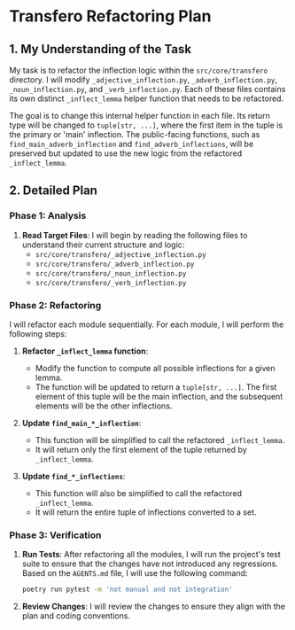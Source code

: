 # Transfero Refactoring Plan

## 1. My Understanding of the Task

My task is to refactor the inflection logic within the `src/core/transfero` directory. I will modify `_adjective_inflection.py`, `_adverb_inflection.py`, `_noun_inflection.py`, and `_verb_inflection.py`. Each of these files contains its own distinct `_inflect_lemma` helper function that needs to be refactored.

The goal is to change this internal helper function in each file. Its return type will be changed to `tuple[str, ...]`, where the first item in the tuple is the primary or 'main' inflection. The public-facing functions, such as `find_main_adverb_inflection` and `find_adverb_inflections`, will be preserved but updated to use the new logic from the refactored `_inflect_lemma`.

## 2. Detailed Plan

### Phase 1: Analysis

1. **Read Target Files**: I will begin by reading the following files to understand their current structure and logic:
   - `src/core/transfero/_adjective_inflection.py`
   - `src/core/transfero/_adverb_inflection.py`
   - `src/core/transfero/_noun_inflection.py`
   - `src/core/transfero/_verb_inflection.py`

### Phase 2: Refactoring

I will refactor each module sequentially. For each module, I will perform the following steps:

1. **Refactor `_inflect_lemma` function**:

   - Modify the function to compute all possible inflections for a given lemma.
   - The function will be updated to return a `tuple[str, ...]`. The first element of this tuple will be the main inflection, and the subsequent elements will be the other inflections.

1. **Update `find_main_*_inflection`**:

   - This function will be simplified to call the refactored `_inflect_lemma`.
   - It will return only the first element of the tuple returned by `_inflect_lemma`.

1. **Update `find_*_inflections`**:

   - This function will also be simplified to call the refactored `_inflect_lemma`.
   - It will return the entire tuple of inflections converted to a set.

### Phase 3: Verification

1. **Run Tests**: After refactoring all the modules, I will run the project's test suite to ensure that the changes have not introduced any regressions. Based on the `AGENTS.md` file, I will use the following command:
   ```bash
   poetry run pytest -m 'not manual and not integration'
   ```
1. **Review Changes**: I will review the changes to ensure they align with the plan and coding conventions.
